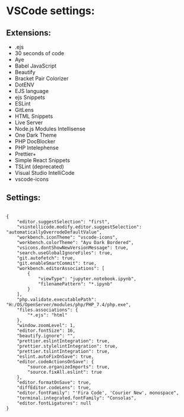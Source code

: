 # VSCode settings:

## Extensions:
- .ejs
- 30 seconds of code
- Aye
- Babel JavaScript
- Beautify
- Bracket Pair Colorizer
- DotENV
- EJS language
- ejs Snippets
- ESLint
- GitLens
- HTML Snippets
- Live Server
- Node.js Modules Intellisense
- One Dark Theme
- PHP DocBlocker
- PHP Intelephense
- Prettier+
- Simple React Snippets
- TSLint (deprecated)
- Visual Studio IntelliCode
- vscode-icons

## Settings:

```

{
    "editor.suggestSelection": "first",
    "vsintellicode.modify.editor.suggestSelection": "automaticallyOverrodeDefaultValue",
    "workbench.iconTheme": "vscode-icons",
    "workbench.colorTheme": "Ayu Dark Bordered",
    "vsicons.dontShowNewVersionMessage": true,
    "search.useGlobalIgnoreFiles": true,
    "git.autofetch": true,
    "git.enableSmartCommit": true,
    "workbench.editorAssociations": [
        {
            "viewType": "jupyter.notebook.ipynb",
            "filenamePattern": "*.ipynb"
        }
    ],
    "php.validate.executablePath": "H:/OS/OpenServer/modules/php/PHP_7.4/php.exe",
    "files.associations": {
        "*.ejs": "html"
    },
    "window.zoomLevel": 1,
    "editor.fontSize": 16,
    "beautify.ignore": "",
    "prettier.eslintIntegration": true,
    "prettier.stylelintIntegration": true,
    "prettier.tslintIntegration": true,
    "eslint.autoFixOnSave": true,
    "editor.codeActionsOnSave": {
        "source.organizeImports": true,
        "source.fixAll.eslint": true
    },
    "editor.formatOnSave": true,
    "diffEditor.codeLens": true,
    "editor.fontFamily": "'Fira Code', 'Courier New', monospace",
    "terminal.integrated.fontFamily": "Consolas",
    "editor.fontLigatures": null
}

```
